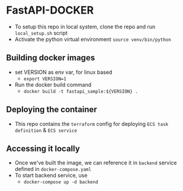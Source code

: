 # FastAPI-DOCKER
* To setup this repo in local system, clone the repo and run `local_setup.sh` script
* Activate the python virtual environment `source venv/bin/python`

## Building docker images
* set VERSION as env var, for linux based
    * `export VERSION=1`
* Run the docker build command<br>
    * `docker build -t fastapi_sample:${VERSION} .`

## Deploying the container
* This repo contains the `terraform` config for deploying `ECS task definition` & `ECS service`

## Accessing it locally
* Once we've built the image, we can reference it in `backend` service defined in `docker-compose.yaml`
* To start backend service, use
    * `docker-compose up -d backend`